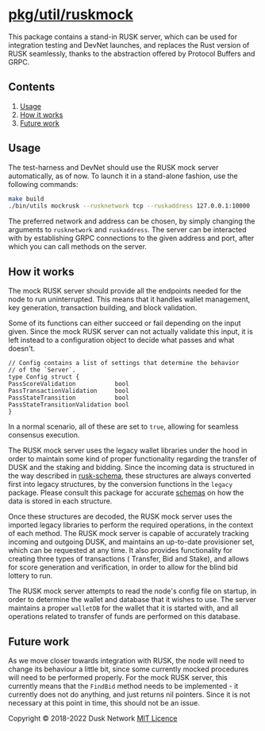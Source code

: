 # [pkg/util/ruskmock](./pkg/util/ruskmock)

This package contains a stand-in RUSK server, which can be used for integration
testing and DevNet launches, and replaces the Rust version of RUSK seamlessly,
thanks to the abstraction offered by Protocol Buffers and GRPC.

<!-- ToC start -->
##  Contents

   1. [Usage](#usage)
   1. [How it works](#how-it-works)
   1. [Future work](#future-work)
<!-- ToC end -->

## Usage

The test-harness and DevNet should use the RUSK mock server automatically, as of
now. To launch it in a stand-alone fashion, use the following commands:

```bash
make build
./bin/utils mockrusk --rusknetwork tcp --ruskaddress 127.0.0.1:10000
```

The preferred network and address can be chosen, by simply changing the
arguments to `rusknetwork` and `ruskaddress`. The server can be interacted with
by establishing GRPC connections to the given address and port, after which you
can call methods on the server.

## How it works

The mock RUSK server should provide all the endpoints needed for the node to run
uninterrupted. This means that it handles wallet management, key generation,
transaction building, and block validation.

Some of its functions can either succeed or fail depending on the input given.
Since the mock RUSK server can not actually validate this input, it is left
instead to a configuration object to decide what passes and what doesn't.

```golang
// Config contains a list of settings that determine the behavior
// of the `Server`.
type Config struct {
PassScoreValidation           bool
PassTransactionValidation     bool
PassStateTransition           bool
PassStateTransitionValidation bool
}
```

In a normal scenario, all of these are set to `true`, allowing for seamless
consensus execution.

The RUSK mock server uses the legacy wallet libraries under the hood in order to
maintain some kind of proper functionality regarding the transfer of DUSK and
the staking and bidding. Since the incoming data is structured in the way
described in [rusk-schema](https://github.com/dusk-network/rusk-schema/), these
structures are always converted first into legacy structures, by the conversion
functions in the `legacy` package. Please consult this package for
accurate [schemas](../legacy/README.md) on how the data is stored in each
structure.

Once these structures are decoded, the RUSK mock server uses the imported legacy
libraries to perform the required operations, in the context of each method. The
RUSK mock server is capable of accurately tracking incoming and outgoing DUSK,
and maintains an up-to-date provisioner set, which can be requested at any time.
It also provides functionality for creating three types of transactions (
Transfer, Bid and Stake), and allows for score generation and verification, in
order to allow for the blind bid lottery to run.

The RUSK mock server attempts to read the node's config file on startup, in
order to determine the wallet and database that it wishes to use. The server
maintains a proper `walletDB` for the wallet that it is started with, and all
operations related to transfer of funds are performed on this database.

## Future work

As we move closer towards integration with RUSK, the node will need to change
its behaviour a little bit, since some currently mocked procedures will need to
be performed properly. For the mock RUSK server, this currently means that
the `FindBid` method needs to be implemented - it currently does not do
anything, and just returns nil pointers. Since it is not necessary at this point
in time, this should not be an issue.

Copyright © 2018-2022 Dusk Network
[MIT Licence](https://github.com/dusk-network/dusk-blockchain/blob/master/LICENSE)
